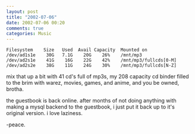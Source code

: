 ```yaml
---
layout: post
title: "2002-07-06"
date: 2002-07-06 00:20
comments: true
categories: Music
---
```

```
Filesystem    Size   Used  Avail Capacity  Mounted on
/dev/ad1s1e    30G   7.1G    20G    26%    /mnt/mp3
/dev/ad2s1e    41G    16G    22G    42%    /mnt/mp3/fullcds[0-M]
/dev/ad2s2e    38G    11G    24G    30%    /mnt/mp3/fullcds[N-Z]
```

mix that up a bit with 41 cd's full of mp3s, my 208 capacity cd binder filled to the brim with warez, movies, games, and anime, and you be owned, brotha.

the guestbook is back online. after months of not doing anything with making a mysql backend to the guestbook, i just put it back up to it's original version. i love laziness.

-peace.
